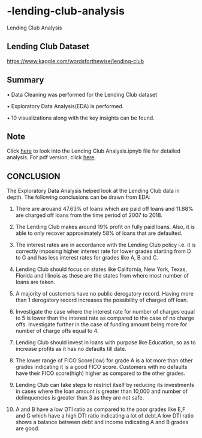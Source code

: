 # -lending-club-analysis
Lending Club Analysis

## Lending Club Dataset
https://www.kaggle.com/wordsforthewise/lending-club


## Summary
•	Data Cleaning was performed for the Lending Club dataset

•	Exploratory Data Analysis(EDA) is performed.

• 10 visualizations along with the key insights can be found.


## Note
Click [here](https://github.com/muskaan99/-lending-club-analysis/blob/main/Lending%20Club%20Analysis.ipynb) to look into the Lending Club Analysis.ipnyb file for detailed analysis.
For pdf version, click [here](https://github.com/muskaan99/-lending-club-analysis/blob/main/Lending%20Club%20Analysis.pdf).


## CONCLUSION

The Exploratory Data Analysis helped look at the Lending Club data in depth. The following conclusions can be drawn from EDA:

1) There are arouand 47.63% of loans which are paid off loans and 11.88% are charged off loans from the time period of 2007 to 2018.

2) The Lending Club makes around 19% profit on fully paid loans. Also, it is able to only recover approximately 58% of loans that are defaulted.

3) The interest rates are in accordance with the Lending Club policy i.e. it is correctly imposing higher interest rate for lower grades starting from D to G and has less interest rates for grades like A, B and C.

4) Lending Club should focus on states like California, New York, Texas, Florida and Illinois as these are the states from where most number of loans are taken.

5) A majority of customers have no public derogatory record. Having more than 1 derogatory record increases the possibility of charged off loan.

6) Investigate the case where the interest rate for number of charges equal to 5 is lower than the interest rate as compared to the case of no charge offs. Investigate further in the case of funding amount being more for number of charge offs equal to 4.

7) Lending Club should invest in loans with purpose like Education, so as to increase profits as it has no defaults till date.

8) The lower range of FICO Score(low) for grade A is a lot more than other grades indicating it is a good FICO score. Customers with no defaults have their FICO score(high) higher as compared to the other grades.

9) Lending Club can take steps to restrict itself by reducing its investments in cases where the loan amount is greater than 10,000 and number of delinquencies is greater than 3 as they are not safe.

10) A and B have a low DTI ratio as compared to the poor grades like E,F and G which have a high DTI ratio indicating a lot of debt.A low DTI ratio shows a balance between debt and income indicating A and B grades are good.
